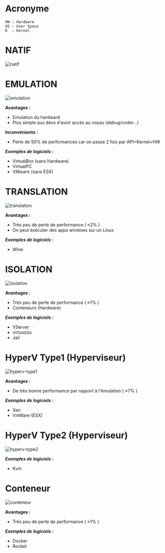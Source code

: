 # Acronyme

```
HW : Hardware
US : User Space
K  : Kernel
```

# NATIF

![natif](imgs/natif.jpg)

# EMULATION

![emulation](imgs/emulation.jpg)

**Avantages :**

- Emulation du hardward
- Plus simple aux devs d'avoir accès au noyau (debug/coder...)

**Inconvénients :**

- Perte de 50% de performances car on passe 2 fois par API+Kernel+HW

***Exemples de logiciels :***
- VirtualBox (sans Hardware)
- VirtualPC
- VMware (sans ESX)

# TRANSLATION

![translation](imgs/translation.jpg)

**Avantages :**

- Très peu de perte de performance ( ≈2% )
- On peut éxécuter des apps windows sur un Linux

***Exemples de logiciels :***

- Wine

# ISOLATION

![isolation](imgs/isolation.jpg)

**Avantages :**

- Très peu de perte de performance ( ≈1% )
- Conteneurs (Hardware)

***Exemples de logiciels :***

- VServer
- virtuozzo
- Jail

# HyperV Type1 (Hyperviseur)

![hyperv-type1](imgs/hyperv-type1.jpg)

**Avantages :**

- De très bonne performance par rapport à l'émulation ( ≈7% )

***Exemples de logiciels :***

- Xen
- VmWare (ESX)

# HyperV Type2 (Hyperviseur)

![hyperv-type2](imgs/hyperv-type2.jpg)

***Exemples de logiciels :***

- Kvm

# Conteneur

![conteneur](imgs/conteneur.jpg)


**Avantages :**

- Très peu de perte de performance ( ≈1% )

***Exemples de logiciels :***

- Docker
- Rocket
